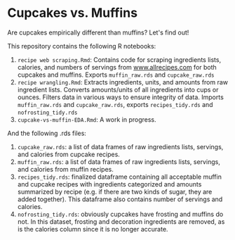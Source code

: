 # Cupcakes vs. Muffins
Are cupcakes empirically different than muffins?  Let's find out!

This repository contains the following R notebooks:

1. `recipe web scraping.Rmd`: Contains code for scraping ingredients lists, calories, and numbers of servings from www.allrecipes.com for both cupcakes and muffins. Exports `muffin_raw.rds` and `cupcake_raw.rds`
2. `recipe wrangling.Rmd`: Extracts ingredients, units, and amounts from raw ingredient lists. Converts amounts/units of all ingredients into cups or ounces. Filters data in various ways to ensure integrity of data. Imports `muffin_raw.rds` and `cupcake_raw.rds`, exports `recipes_tidy.rds` and `nofrosting_tidy.rds`
3. `cupcake-vs-muffin-EDA.Rmd`: A work in progress.

And the following .rds files:

1. `cupcake_raw.rds`: a list of data frames of raw ingredients lists, servings, and calories from cupcake recipes.
2. `muffin_raw.rds`: a list of data frames of raw ingredients lists, servings, and calories from muffin recipes.
3. `recipes_tidy.rds`: finalized dataframe containing all acceptable muffin and cupcake recipes with ingredients categorized and amounts summarized by recipe (e.g. if there are two kinds of sugar, they are added together).  This dataframe also contains number of servings and calories.
4. `nofrosting_tidy.rds`: obviously cupcakes have frosting and muffins do not.  In this dataset, frosting and decoration ingredients are removed, as is the calories column since it is no longer accurate.
